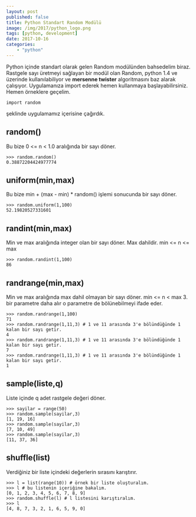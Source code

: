 ```yaml
---
layout: post
published: false
title: Python Standart Random Modülü
image: /img/2017/python_logo.png
tags: [python, development]
date: 2017-10-16
categories:
    - "python"
---
```

Python içinde standart olarak gelen Random modülünden bahsedelim biraz. Rastgele sayı üretmeyi sağlayan bir modül olan Random, python 1.4 ve üzerinde kullanılabiliyor ve **mersenne twister** algoritmasını baz alarak çalışıyor. Uygulamanıza import ederek hemen kullanmaya başlayabilirsiniz. Hemen örneklere geçelim.

```
import random
```
şeklinde uygulamamız içerisine çağırdık.

## random()

Bu bize 0 <= n < 1.0 aralığında bir sayı döner.

```
>>> random.random()
0.38872204424977774
```

## uniform(min,max)

Bu bize min + (max - min) * random() işlemi sonucunda bir sayı döner.

```
>>> random.uniform(1,100)
52.19820527331601
```

## randint(min,max)

Min ve max aralığında integer olan bir sayı döner. Max dahildir. min <= n <= max

```
>>> random.randint(1,100)
86
```

## randrange(min,max)

Min ve max aralığında max dahil olmayan bir sayı döner. min <= n < max
3. bir parametre daha alır o parametre de bölünebilmeyi ifade eder.

```
>>> random.randrange(1,100)
71
>>> random.randrange(1,11,3) # 1 ve 11 arasında 3'e bölündüğünde 1 kalan bir sayı getir.
4
>>> random.randrange(1,11,3) # 1 ve 11 arasında 3'e bölündüğünde 1 kalan bir sayı getir.
7
>>> random.randrange(1,11,3) # 1 ve 11 arasında 3'e bölündüğünde 1 kalan bir sayı getir.
1
```

## sample(liste,q)

Liste içinde q adet rastgele değeri döner.

```
>>> sayilar = range(50)
>>> random.sample(sayilar,3)
[1, 19, 16]
>>> random.sample(sayilar,3)
[7, 10, 49]
>>> random.sample(sayilar,3)
[11, 37, 36]
```

## shuffle(list)

Verdiğiniz bir liste içindeki değerlerin sırasını karıştırır.

```
>>> l = list(range(10)) # örnek bir liste oluşturalım.
>>> l # bu listenin içeriğine bakalım.
[0, 1, 2, 3, 4, 5, 6, 7, 8, 9]
>>> random.shuffle(l) # l listesini karıştıralım.
>>> l
[4, 8, 7, 3, 2, 1, 6, 5, 9, 0]
```
